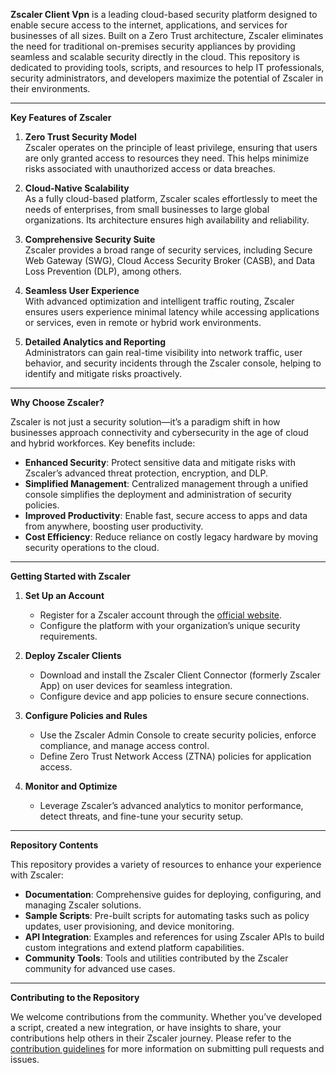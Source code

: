 **Zscaler Client Vpn** is a leading cloud-based security platform designed to enable secure access to the internet, applications, and services for businesses of all sizes. Built on a Zero Trust architecture, Zscaler eliminates the need for traditional on-premises security appliances by providing seamless and scalable security directly in the cloud. This repository is dedicated to providing tools, scripts, and resources to help IT professionals, security administrators, and developers maximize the potential of Zscaler in their environments.

---

**Key Features of Zscaler**

1. **Zero Trust Security Model**  
    Zscaler operates on the principle of least privilege, ensuring that users are only granted access to resources they need. This helps minimize risks associated with unauthorized access or data breaches.
    
2. **Cloud-Native Scalability**  
    As a fully cloud-based platform, Zscaler scales effortlessly to meet the needs of enterprises, from small businesses to large global organizations. Its architecture ensures high availability and reliability.
    
3. **Comprehensive Security Suite**  
    Zscaler provides a broad range of security services, including Secure Web Gateway (SWG), Cloud Access Security Broker (CASB), and Data Loss Prevention (DLP), among others.
    
4. **Seamless User Experience**  
    With advanced optimization and intelligent traffic routing, Zscaler ensures users experience minimal latency while accessing applications or services, even in remote or hybrid work environments.
    
5. **Detailed Analytics and Reporting**  
    Administrators can gain real-time visibility into network traffic, user behavior, and security incidents through the Zscaler console, helping to identify and mitigate risks proactively.
    

---

**Why Choose Zscaler?**

Zscaler is not just a security solution—it’s a paradigm shift in how businesses approach connectivity and cybersecurity in the age of cloud and hybrid workforces. Key benefits include:

- **Enhanced Security**: Protect sensitive data and mitigate risks with Zscaler’s advanced threat protection, encryption, and DLP.
- **Simplified Management**: Centralized management through a unified console simplifies the deployment and administration of security policies.
- **Improved Productivity**: Enable fast, secure access to apps and data from anywhere, boosting user productivity.
- **Cost Efficiency**: Reduce reliance on costly legacy hardware by moving security operations to the cloud.

---

**Getting Started with Zscaler**

1. **Set Up an Account**
    
    - Register for a Zscaler account through the [official website](https://www.zscaler.com/).
    - Configure the platform with your organization’s unique security requirements.
2. **Deploy Zscaler Clients**
    
    - Download and install the Zscaler Client Connector (formerly Zscaler App) on user devices for seamless integration.
    - Configure device and app policies to ensure secure connections.
3. **Configure Policies and Rules**
    
    - Use the Zscaler Admin Console to create security policies, enforce compliance, and manage access control.
    - Define Zero Trust Network Access (ZTNA) policies for application access.
4. **Monitor and Optimize**
    
    - Leverage Zscaler’s advanced analytics to monitor performance, detect threats, and fine-tune your security setup.

---

**Repository Contents**

This repository provides a variety of resources to enhance your experience with Zscaler:

- **Documentation**: Comprehensive guides for deploying, configuring, and managing Zscaler solutions.
- **Sample Scripts**: Pre-built scripts for automating tasks such as policy updates, user provisioning, and device monitoring.
- **API Integration**: Examples and references for using Zscaler APIs to build custom integrations and extend platform capabilities.
- **Community Tools**: Tools and utilities contributed by the Zscaler community for advanced use cases.

---

**Contributing to the Repository**

We welcome contributions from the community. Whether you’ve developed a script, created a new integration, or have insights to share, your contributions help others in their Zscaler journey. Please refer to the [contribution guidelines](CONTRIBUTING.md) for more information on submitting pull requests and issues.
